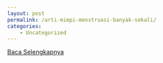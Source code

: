 ```yaml
---
layout: post
permalink: /arti-mimpi-menstruasi-banyak-sekali/
categories:
    - Uncategorized
---
```


[Baca Selengkapnya](/02)